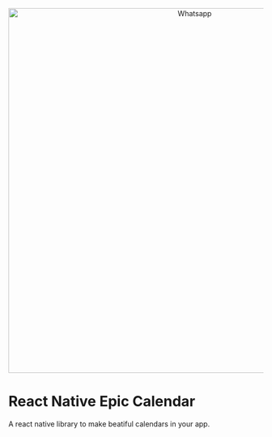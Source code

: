 <p align="center">
  <img src="https://imgur.com/7uTgk4l.png" width="720" title="Whatsapp">
</p>

# React Native Epic Calendar

A react native library to make beatiful calendars in your app.
